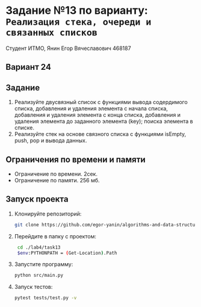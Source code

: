 # Задание №13 по варианту: `Реализация стека, очереди и связанных списков`
Студент ИТМО, Янин Егор Вячеславович  468187

## Вариант 24

## Задание 

1. Реализуйте двусвязный список с функциями вывода содердимого списка,
добавления и удаления элемента с начала списка, добавления и удаления
элемента с конца списка, добавления и удаления элемента до заданного
элемента (key); поиска элемента в списке.
2. Реализуйте стек на основе связного списка с функциями isEmpty, push, pop
и вывода данных.



## Ограничения по времени и памяти

- Ограничение по времени. 2сек.
- Ограничение по памяти. 256 мб.


## Запуск проекта
1. Клонируйте репозиторий:
   ```bash
   git clone https://github.com/egor-yanin/algorithms-and-data-structures.git
   ```
2. Перейдите в папку с проектом:
   ```bash
    cd ./lab4/task13
    $env:PYTHONPATH = (Get-Location).Path
   ```
3. Запустите программу:
   ```bash
   python src/main.py
   ```
4. Запуск тестов:
   ```bash
   pytest tests/test.py -v
   ```